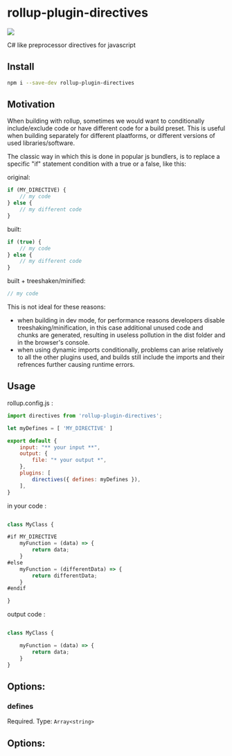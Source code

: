 # rollup-plugin-directives

<p>
    <a href="https://www.npmjs.com/package/rollup-plugin-directives" alt="Npm version">
        <img src="https://img.shields.io/npm/v/rollup-plugin-directives">
    </a>
</p>

 C# like preprocessor directives for javascript

## Install

```sh
npm i --save-dev rollup-plugin-directives
```

## Motivation

When building with rollup, sometimes we would want to conditionally include/exclude code or have different code for a build preset. This is useful when building separately for different plaatforms, or different versions of used libraries/software.

The classic way in which this is done in popular js bundlers, is to replace a specific "if" statement condition with a true or a false, like this:

original:
```js
if (MY_DIRECTIVE) {
    // my code
} else {
    // my different code
}
```
built:
```js
if (true) {
    // my code
} else {
    // my different code
}
```
built + treeshaken/minified:
```js
// my code
```

This is not ideal for these reasons:
- when building in dev mode,  for performance reasons developers disable treeshaking/minification, in this case additional unused code and chunks are generated, resulting in useless pollution in the dist folder and in the browser's console.
- when using dynamic imports conditionally, problems can arise relatively to all the other plugins used, and builds still include the imports and their refrences further causing runtime errors.

## Usage

rollup.config.js :

```js
import directives from 'rollup-plugin-directives';

let myDefines = [ 'MY_DIRECTIVE' ]

export default {
    input: "** your input **",
    output: {
        file: "* your output *",
    },
    plugins: [
        directives({ defines: myDefines }),
    ],
}
```

in your code :

```js

class MyClass {

#if MY_DIRECTIVE
    myFunction = (data) => {
        return data;
    }
#else
    myFunction = (differentData) => {
        return differentData;
    }
#endif

}
```

output code :

```js

class MyClass {

    myFunction = (data) => {
        return data;
    }
}
```

## Options:

### defines
Required. Type: `Array<string>`

## Options:
